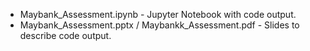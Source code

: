 - Maybank_Assessment.ipynb - Jupyter Notebook with code output.
- Maybank_Assessment.pptx / Maybankk_Assessment.pdf - Slides to describe code output.
